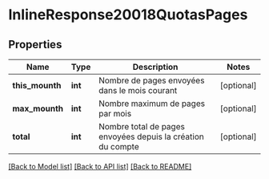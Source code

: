 # InlineResponse20018QuotasPages

## Properties
Name | Type | Description | Notes
------------ | ------------- | ------------- | -------------
**this_mounth** | **int** | Nombre de pages envoyées dans le mois courant | [optional] 
**max_mounth** | **int** | Nombre maximum de pages par mois | [optional] 
**total** | **int** | Nombre total de pages envoyées depuis la création du compte | [optional] 

[[Back to Model list]](../../README.md#documentation-for-models) [[Back to API list]](../../README.md#documentation-for-api-endpoints) [[Back to README]](../../README.md)

